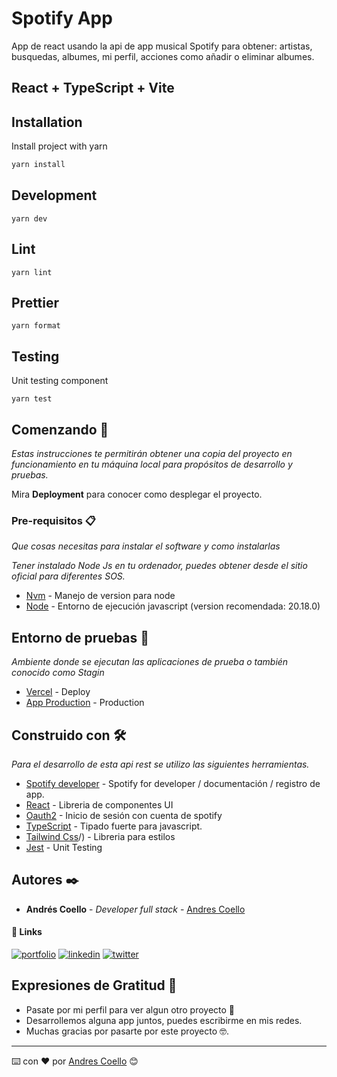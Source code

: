 # Spotify App
App de react usando la api de app musical Spotify para obtener: artistas, busquedas, albumes, mi perfil, acciones como añadir o eliminar albumes.

## React + TypeScript + Vite

## Installation

Install project with yarn

```bash
yarn install
````

## Development

```
yarn dev
```

## Lint

```
yarn lint
```

## Prettier

```
yarn format
```

## Testing

Unit testing component
```
yarn test
```

## Comenzando 🚀

_Estas instrucciones te permitirán obtener una copia del proyecto en funcionamiento en tu máquina local para propósitos de desarrollo y pruebas._

Mira **Deployment** para conocer como desplegar el proyecto.

### Pre-requisitos 📋

_Que cosas necesitas para instalar el software y como instalarlas_

_Tener instalado Node Js en tu ordenador, puedes obtener desde el sitio oficial para diferentes SOS._

- [Nvm](https://www.freecodecamp.org/news/node-version-manager-nvm-install-guide/) - Manejo de version para node
- [Node](https://nodejs.org/es/) - Entorno de ejecución javascript (version recomendada: 20.18.0)

## Entorno de pruebas 🧪

_Ambiente donde se ejecutan las aplicaciones de prueba o también conocido como Stagin_

- [Vercel](https://vercel.com) - Deploy
- [App Production](https://menuiz-api.onrender.com/) - Production

## Construido con 🛠️

_Para el desarrollo de esta api rest se utilizo las siguientes herramientas._

- [Spotify developer](https://developer.spotify.com/) - Spotify for developer / documentación / registro de app.
- [React](https://es.react.dev/) - Libreria de componentes UI
- [Oauth2](https://auth0.com/es/intro-to-iam/what-is-oauth-2) - Inicio de sesión con cuenta de spotify
- [TypeScript](https://www.typescriptlang.org/) - Tipado fuerte para javascript.
- [Tailwind Css](https://tailwindcss.com/)/) - Libreria para estilos
- [Jest](http://jestjs.io/) - Unit Testing

## Autores ✒️

- **Andrés Coello** - _Developer full stack_ - [Andres Coello](https://www.instagram.com/coellogoyes/)

#### 🔗 Links
[![portfolio](https://img.shields.io/badge/my_portfolio-000?style=for-the-badge&logo=ko-fi&logoColor=white)](https://andres-coello-goyes.vercel.app/)
[![linkedin](https://img.shields.io/badge/linkedin-0A66C2?style=for-the-badge&logo=linkedin&logoColor=white)](https://www.linkedin.com/in/andr%C3%A9s-roberto-coello-goyes/)
[![twitter](https://img.shields.io/badge/twitter-1DA1F2?style=for-the-badge&logo=twitter&logoColor=white)](https://x.com/AndresC79085858)

## Expresiones de Gratitud 🎁

- Pasate por mi perfil para ver algun otro proyecto 📢
- Desarrollemos alguna app juntos, puedes escribirme en mis redes.
- Muchas gracias por pasarte por este proyecto 🤓.

---

⌨️ con ❤️ por [Andres Coello](https://www.instagram.com/coellogoyes/) 😊
